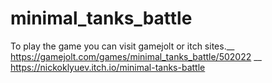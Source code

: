 # minimal_tanks_battle
To play the game you can visit gamejolt or itch sites.__
https://gamejolt.com/games/minimal_tanks_battle/502022 __
https://nickoklyuev.itch.io/minimal-tanks-battle
